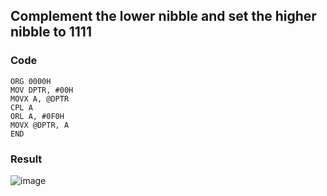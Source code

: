 ## Complement the lower nibble and set the higher nibble to 1111 
### Code
``` Assembly
ORG 0000H
MOV DPTR, #00H
MOVX A, @DPTR
CPL A
ORL A, #0F0H
MOVX @DPTR, A
END
```
### Result
![image](https://github.com/user-attachments/assets/b5e4e0ed-101a-465a-a332-871397e1c1c0)

##
